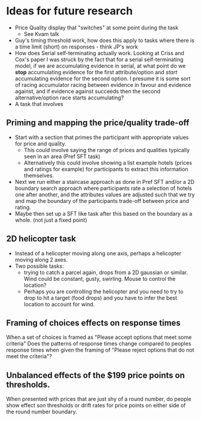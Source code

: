# Ideas for future research

  - Price Quality display that "switches" at some point during the task
    - See Kvam talk
  - Guy's timing threshold work, how does this apply to tasks where
    there is a time limit (short) on responses - think JP's work
  - How does Serial self-terminating actually work. Looking at Criss and
    Cox's paper I was struck by the fact that for a serial
    self-terminating model, if we are accumulating evidence in serial,
    at what point do we <span id="stop"></span>**stop** accumulating
    evidence for the first attribute/option and *start* accumulating
    evidence for the second option. I presume it is some sort of racing
    accumulator racing between evidence in favour and evidence against,
    and if evidence against succeeds then the second alternative/option
    race starts accumulating?
  - A task that involves

## Priming and mapping the price/quality trade-off

  - Start with a section that primes the participant with appropriate
    values for price and quality.
      - This could involve saying the range of prices and qualities
        typically seen in an area (Pref SFT task)
      - Alternatively this could involve showing a list example hotels
        (prices and ratings for example) for participants to extract
        this information themselves.
  - Next we run either a staircase approach as done in Pref SFT and/or a
    2D boundary search approach where participants rate a selection of
    hotels one after another, and the attributes values are adjusted
    such that we try and map the boundary of the participants trade-off
    between price and rating.
  - Maybe then set up a SFT like task after this based on the boundary
    as a whole. (not just a fixed point)

## 2D helicopter task

  - Instead of a helicopter moving along one axis, perhaps a helicopter
    moving along 2 axes.
  - Two possible tasks:
      - trying to catch a parcel again, drops from a 2D gaussian or
        similar. Wind could be constant, gusty, swirling. Mouse to
        control the location?
      - Perhaps you are controlling the helicopter and you need to try
        to drop to hit a target (food drops) and you have to infer the
        best location to account for wind.

## Framing of choices effects on response times

When a set of choices is framed as "Please accept options that meet some criteria" Does the patterns of response times change compared to peoples response times when given the framing of "Please reject options that do not meet the criteria"?

## Unbalanced effects of the $199 price points on thresholds.

When presented with prices that are just shy of a round number, do people show effect son thresholds or drift rates for price points on either side of the round number boundary.